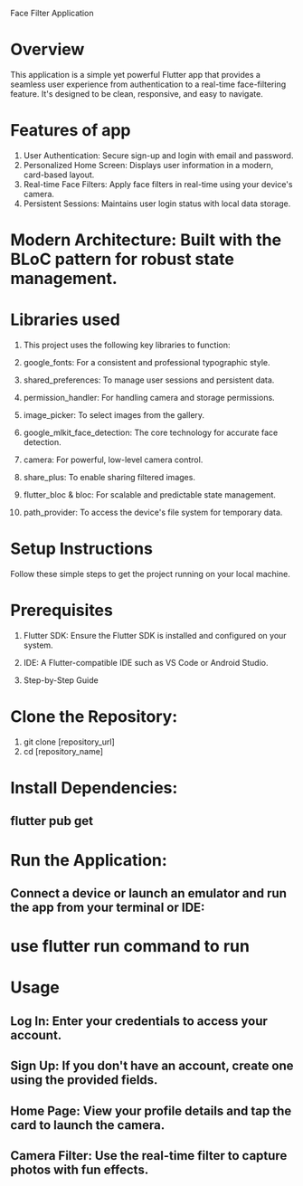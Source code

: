 Face Filter Application
# Overview
This application is a simple yet powerful Flutter app that provides a seamless user experience from authentication to a real-time face-filtering feature. It's designed to be clean, responsive, and easy to navigate.

# Features of app
  1. User Authentication: Secure sign-up and login with email and password.
  2. Personalized Home Screen: Displays user information in a modern, card-based layout.
  3. Real-time Face Filters: Apply face filters in real-time using your device's camera.
  4. Persistent Sessions: Maintains user login status with local data storage.

# Modern Architecture: Built with the BLoC pattern for robust state management.

# Libraries used
  1. This project uses the following key libraries to function:

  2. google_fonts: For a consistent and professional typographic style.

  3. shared_preferences: To manage user sessions and persistent data.

  4. permission_handler: For handling camera and storage permissions.

  5. image_picker: To select images from the gallery.

  6. google_mlkit_face_detection: The core technology for accurate face detection.

  7. camera: For powerful, low-level camera control.

  8. share_plus: To enable sharing filtered images.

  9. flutter_bloc & bloc: For scalable and predictable state management.

  10. path_provider: To access the device's file system for temporary data.

# Setup Instructions
Follow these simple steps to get the project running on your local machine.

# Prerequisites
  1. Flutter SDK:  Ensure the Flutter SDK is installed and configured on your system.

  2. IDE: A Flutter-compatible IDE such as VS Code or Android Studio.

  3. Step-by-Step Guide

  # Clone the Repository:
  1. git clone [repository_url]
  2. cd [repository_name]

# Install Dependencies:
  ## flutter pub get

# Run the Application:
  ## Connect a device or launch an emulator and run the app from your terminal  or IDE:

# use flutter run command to run

# Usage
##  Log In: Enter your credentials to access your account.

##  Sign Up: If you don't have an account, create one using the provided fields.

##  Home Page: View your profile details and tap the card to launch the camera.

##  Camera Filter: Use the real-time filter to capture photos with fun effects.